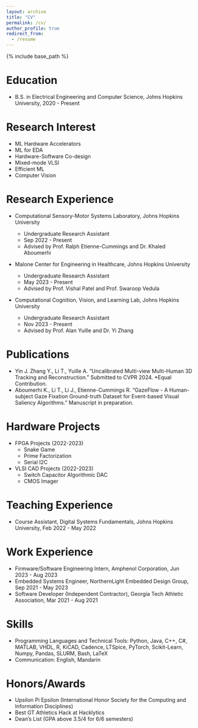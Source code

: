 ```yaml
---
layout: archive
title: "CV"
permalink: /cv/
author_profile: true
redirect_from:
  - /resume
---
```


{% include base_path %}

Education
======
* B.S. in Electrical Engineering and Computer Science, Johns Hopkins University, 2020 - Present

Research Interest
======
* ML Hardware Accelerators
* ML for EDA
* Hardware-Software Co-design
* Mixed-mode VLSI
* Efficient ML
* Computer Vision

Research Experience
======
* Computational Sensory-Motor Systems Laboratory, Johns Hopkins University
  * Undergraduate Research Assistant
  * Sep 2022 - Present
  * Advised by Prof. Ralph Etienne-Cummings and Dr. Khaled Aboumerhi

* Malone Center for Engineering in Healthcare, Johns Hopkins University
  * Undergraduate Research Assistant
  * May 2023 - Present
  * Advised by Prof. Vishal Patel and Prof. Swaroop Vedula

* Computational Cognition, Vision, and Learning Lab, Johns Hopkins University
  * Undergraduate Research Assistant
  * Nov 2023 - Present
  * Advised by Prof. Alan Yuille and Dr. Yi Zhang

Publications
======
* Yin J. Zhang Y., Li T., Yuille A. “Uncalibrated Multi-view Multi-Human 3D Tracking and Reconstruction.” Submitted to CVPR 2024. *Equal Contribution.
* Aboumerhi K., Li T., Li J., Etienne-Cummings R. “GazeFlow - A Human-subject Gaze Fixation Ground-truth Dataset for Event-based Visual Saliency Algorithms.” Manuscript in preparation.

Hardware Projects
======
* FPGA Projects (2022-2023)
  * Snake Game
  * Prime Factorization
  * Serial I2C
* VLSI CAD Projects (2022-2023)
  * Switch Capacitor Algorithmic DAC
  * CMOS Imager

Teaching Experience
======
* Course Assistant, Digital Systems Fundamentals, Johns Hopkins University, Feb 2022 - May 2022

Work Experience
======
* Firmware/Software Engineering Intern, Amphenol Corporation, Jun 2023 - Aug 2023
* Embedded Systems Engineer, NorthernLight Embedded Design Group, Sep 2021 - May 2023
* Software Developer (Independent Contractor), Georgia Tech Athletic Association, Mar 2021 - Aug 2021

Skills
======
* Programming Languages and Technical Tools: Python, Java, C++, C#, MATLAB, VHDL, R, KiCAD, Cadence, LTSpice, PyTorch, Scikit-Learn, Numpy, Pandas, SLURM, Bash, LaTeX
* Communication: English, Mandarin

Honors/Awards
======
* Upsilon Pi Epsilon (International Honor Society for the Computing and Information Disciplines)
* Best GT Athletics Hack at Hacklytics
* Dean’s List (GPA above 3.5/4 for 6/6 semesters)
